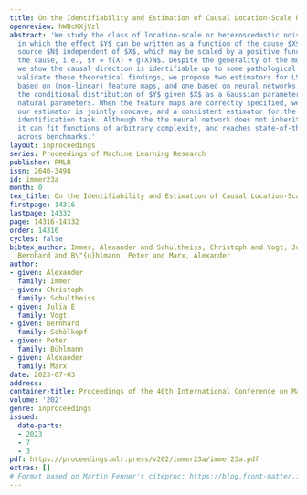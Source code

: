 ```yaml
---
title: On the Identifiability and Estimation of Causal Location-Scale Noise Models
openreview: hWBcKXjVzl
abstract: 'We study the class of location-scale or heteroscedastic noise models (LSNMs),
  in which the effect $Y$ can be written as a function of the cause $X$ and a noise
  source $N$ independent of $X$, which may be scaled by a positive function $g$ over
  the cause, i.e., $Y = f(X) + g(X)N$. Despite the generality of the model class,
  we show the causal direction is identifiable up to some pathological cases. To empirically
  validate these theoretical findings, we propose two estimators for LSNMs: an estimator
  based on (non-linear) feature maps, and one based on neural networks. Both model
  the conditional distribution of $Y$ given $X$ as a Gaussian parameterized by its
  natural parameters. When the feature maps are correctly specified, we prove that
  our estimator is jointly concave, and a consistent estimator for the cause-effect
  identification task. Although the the neural network does not inherit those guarantees,
  it can fit functions of arbitrary complexity, and reaches state-of-the-art performance
  across benchmarks.'
layout: inproceedings
series: Proceedings of Machine Learning Research
publisher: PMLR
issn: 2640-3498
id: immer23a
month: 0
tex_title: On the Identifiability and Estimation of Causal Location-Scale Noise Models
firstpage: 14316
lastpage: 14332
page: 14316-14332
order: 14316
cycles: false
bibtex_author: Immer, Alexander and Schultheiss, Christoph and Vogt, Julia E and Sch\"{o}lkopf,
  Bernhard and B\"{u}hlmann, Peter and Marx, Alexander
author:
- given: Alexander
  family: Immer
- given: Christoph
  family: Schultheiss
- given: Julia E
  family: Vogt
- given: Bernhard
  family: Schölkopf
- given: Peter
  family: Bühlmann
- given: Alexander
  family: Marx
date: 2023-07-03
address: 
container-title: Proceedings of the 40th International Conference on Machine Learning
volume: '202'
genre: inproceedings
issued:
  date-parts:
  - 2023
  - 7
  - 3
pdf: https://proceedings.mlr.press/v202/immer23a/immer23a.pdf
extras: []
# Format based on Martin Fenner's citeproc: https://blog.front-matter.io/posts/citeproc-yaml-for-bibliographies/
---
```

